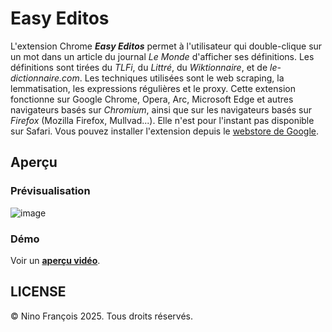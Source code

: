 # Easy Editos
L'extension Chrome **_Easy Editos_** permet à l'utilisateur qui double-clique sur un mot dans un article du journal _Le Monde_ d'afficher ses définitions.
Les définitions sont tirées du *TLFi*, du *Littré*, du *Wiktionnaire*, et de *le-dictionnaire.com*.
Les techniques utilisées sont le web scraping, la lemmatisation, les expressions régulières et le proxy.
Cette extension fonctionne sur Google Chrome, Opera, Arc, Microsoft Edge et autres navigateurs basés 	sur _Chromium_, ainsi que sur les navigateurs basés sur *Firefox* (Mozilla Firefox, Mullvad...). Elle n'est pour l'instant pas disponible sur Safari.
Vous pouvez installer l'extension depuis le [webstore de Google](https://chromewebstore.google.com/detail/easy-editos/bmopdfdngnnkcdfomldbanpjidboicob?hl=fr).

## Aperçu
### Prévisualisation
![image](https://github.com/user-attachments/assets/a644a610-4359-4c23-a088-75c0f1fcb3c1)

### Démo
Voir un [**aperçu vidéo**](https://www.youtube.com/watch?v=ELmvwv4ExOg).

## LICENSE
© Nino François 2025. Tous droits réservés.
